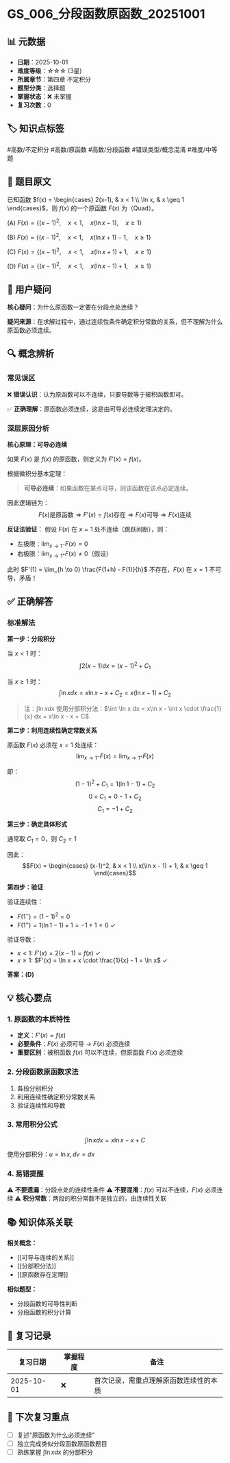 # GS_006_分段函数原函数_20251001

## 📊 元数据
- **日期**：2025-10-01
- **难度等级**：☆☆☆ (3星)
- **所属章节**：第四章 不定积分
- **题型分类**：选择题
- **掌握状态**：❌ 未掌握
- **复习次数**：0

## 🏷️ 知识点标签
#高数/不定积分 #高数/原函数 #高数/分段函数 #错误类型/概念混淆 #难度/中等题

## 📝 题目原文
已知函数 $f(x) = \begin{cases} 2(x-1), & x < 1 \\ \ln x, & x \geq 1 \end{cases}$，则 $f(x)$ 的一个原函数 $F(x)$ 为（Quad）。

(A) $F(x) = \{(x-1)^2, \quad x < 1, \quad x(\ln x - 1), \quad x \geq 1\}$

(B) $F(x) = \{(x-1)^2, \quad x < 1, \quad x(\ln x + 1) - 1, \quad x \geq 1\}$

(C) $F(x) = \{(x-1)^2, \quad x < 1, \quad x(\ln x + 1) + 1, \quad x \geq 1\}$

(D) $F(x) = \{(x-1)^2, \quad x < 1, \quad x(\ln x - 1) + 1, \quad x \geq 1\}$

## 🤔 用户疑问
**核心疑问**：为什么原函数一定要在分段点处连续？

**疑问来源**：在求解过程中，通过连续性条件确定积分常数的关系，但不理解为什么原函数必须连续。

## 🔍 概念辨析

### 常见误区
❌ **错误认识**：认为原函数可以不连续，只要导数等于被积函数即可。

✅ **正确理解**：原函数必须连续，这是由可导必连续定理决定的。

### 深层原因分析

**核心原理：可导必连续**

如果 $F(x)$ 是 $f(x)$ 的原函数，则定义为 $F'(x) = f(x)$。

根据微积分基本定理：
> **可导必连续**：如果函数在某点可导，则该函数在该点必定连续。

因此逻辑链为：
$$F(x) \text{是原函数} \Rightarrow F'(x) = f(x) \text{存在} \Rightarrow F(x) \text{可导} \Rightarrow F(x) \text{连续}$$

**反证法验证**：
假设 $F(x)$ 在 $x=1$ 处不连续（跳跃间断），则：
- 左极限：$\lim_{x \to 1^-} F(x) = 0$
- 右极限：$\lim_{x \to 1^+} F(x) \neq 0$（假设）

此时 $F'(1) = \lim_{h \to 0} \frac{F(1+h) - F(1)}{h}$ 不存在，$F(x)$ 在 $x=1$ 不可导，矛盾！

## ✅ 正确解答

### 标准解法

**第一步：分段积分**

当 $x < 1$ 时：
$$\int 2(x-1)dx = (x-1)^2 + C_1$$

当 $x \geq 1$ 时：
$$\int \ln x dx = x\ln x - x + C_2 = x(\ln x - 1) + C_2$$

> 注：$\int \ln x dx$ 使用分部积分法：$\int \ln x dx = x\ln x - \int x \cdot \frac{1}{x} dx = x\ln x - x + C$

**第二步：利用连续性确定常数关系**

原函数 $F(x)$ 必须在 $x=1$ 处连续：
$$\lim_{x \to 1^-} F(x) = \lim_{x \to 1^+} F(x)$$

即：
$$(1-1)^2 + C_1 = 1(\ln 1 - 1) + C_2$$
$$0 + C_1 = 0 - 1 + C_2$$
$$C_1 = -1 + C_2$$

**第三步：确定具体形式**

通常取 $C_1 = 0$，则 $C_2 = 1$

因此：
$$F(x) = \begin{cases} (x-1)^2, & x < 1 \\ x(\ln x - 1) + 1, & x \geq 1 \end{cases}$$

**第四步：验证**

验证连续性：
- $F(1^-) = (1-1)^2 = 0$
- $F(1^+) = 1(\ln 1 - 1) + 1 = -1 + 1 = 0$ ✓

验证导数：
- $x < 1$: $F'(x) = 2(x-1) = f(x)$ ✓
- $x \geq 1$: $F'(x) = \ln x + x \cdot \frac{1}{x} - 1 = \ln x$ ✓

**答案：(D)**

## 💡 核心要点

### 1. 原函数的本质特性
- **定义**：$F'(x) = f(x)$
- **必要条件**：$F(x)$ 必须可导 → $F(x)$ 必须连续
- **重要区别**：被积函数 $f(x)$ 可以不连续，但原函数 $F(x)$ 必须连续

### 2. 分段函数原函数求法
1. 各段分别积分
2. 利用连续性确定积分常数关系
3. 验证连续性和导数

### 3. 常用积分公式
$$\int \ln x dx = x\ln x - x + C$$

使用分部积分：$u = \ln x, dv = dx$

### 4. 易错提醒
⚠️ **不要遗漏**：分段点处的连续性条件
⚠️ **不要混淆**：$f(x)$ 可以不连续，$F(x)$ 必须连续
⚠️ **积分常数**：两段的积分常数不是独立的，由连续性关联

## 📚 知识体系关联

**相关概念：**
- [[可导与连续的关系]]
- [[分部积分法]]
- [[原函数存在定理]]

**相似题型：**
- 分段函数的可导性判断
- 分段函数的积分计算

## 📅 复习记录
| 复习日期 | 掌握程度 | 备注 |
|---------|---------|------|
| 2025-10-01 | ❌ | 首次记录，需重点理解原函数连续性的本质 |

## 🎯 下次复习重点
- [ ] 复述"原函数为什么必须连续"
- [ ] 独立完成类似分段函数原函数题目
- [ ] 熟练掌握 $\int \ln x dx$ 的分部积分